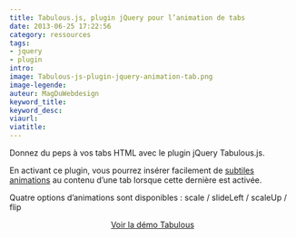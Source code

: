 ```yaml
---
title: Tabulous.js, plugin jQuery pour l’animation de tabs
date: 2013-06-25 17:22:56
category: ressources
tags:
- jquery
- plugin
intro: 
image: Tabulous-js-plugin-jquery-animation-tab.png
image-legende:
auteur: MagDuWebdesign
keyword_title:
keyword_desc:
viaurl:
viatitle:
---
```


<p>Donnez du peps à vos tabs HTML avec le plugin jQuery Tabulous.js.</p>
<p>En activant ce plugin, vous pourrez insérer facilement de <a title="CSS3 Animation et Transition : 20+ exemples et tutoriels" href="http://magazineduwebdesign.com/css3-animation-transition-exemples-tutoriels">subtiles animations</a> au contenu d’une tab lorsque cette dernière est activée.</p>
<p>Quatre options d’animations sont disponibles :&nbsp;scale / slideLeft / scaleUp / flip</p>
<p style="text-align: center;"><a class="button primary radius" href="http://git.aaronlumsden.com/tabulous.js/" target="_blank">Voir la démo Tabulous</a></p>